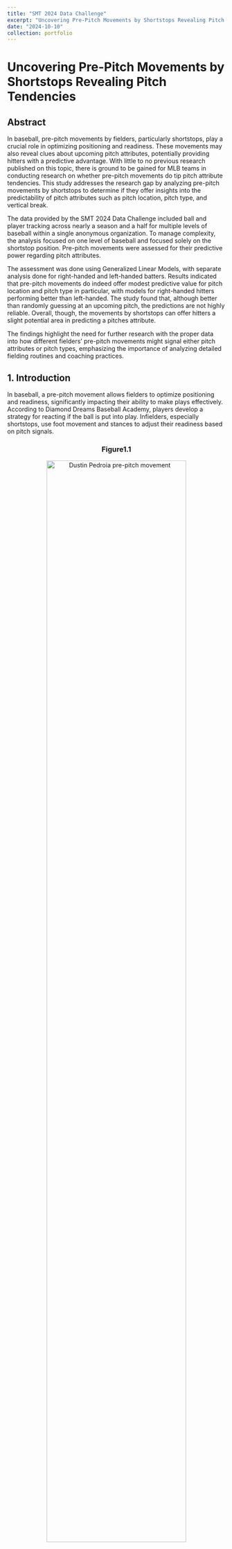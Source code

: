 ```yaml
---
title: "SMT 2024 Data Challenge"
excerpt: "Uncovering Pre-Pitch Movements by Shortstops Revealing Pitch Tendencies <br/><img src='/images/smt_data_image.png' width='925' height='500'>"
date: "2024-10-10"
collection: portfolio
---
```


# Uncovering Pre-Pitch Movements by Shortstops Revealing Pitch Tendencies

## Abstract
In baseball, pre-pitch movements by fielders, particularly shortstops, play a crucial role in optimizing positioning and readiness. These movements may also reveal clues about upcoming pitch attributes, potentially providing hitters with a predictive advantage. With little to no previous research published on this topic, there is ground to be gained for MLB teams in conducting research on whether pre-pitch movements do tip pitch attribute tendencies. This study addresses the research gap by analyzing pre-pitch movements by shortstops to determine if they offer insights into the predictability of pitch attributes such as pitch location, pitch type, and vertical break. 

The data provided by the SMT 2024 Data Challenge included ball and player tracking across nearly a season and a half for multiple levels of baseball within a single anonymous organization. To manage complexity, the analysis focused on one level of baseball and focused solely on the shortstop position. Pre-pitch movements were assessed for their predictive power regarding pitch attributes.

The assessment was done using Generalized Linear Models, with separate analysis done for right-handed and left-handed batters. Results indicated that pre-pitch movements do indeed offer modest predictive value for pitch location and pitch type in particular, with models for right-handed hitters performing better than left-handed. The study found that, although better than randomly guessing at an upcoming pitch, the predictions are not highly reliable. Overall, though, the movements by shortstops can offer hitters a slight potential area in predicting a pitches attribute.

The findings highlight the need for further research with the proper data into how different fielders’ pre-pitch movements might signal either pitch attributes or pitch types, emphasizing the importance of analyzing detailed fielding routines and coaching practices.


## 1. Introduction
In baseball, a pre-pitch movement allows fielders to optimize positioning and readiness, significantly impacting their ability to make plays effectively. According to Diamond Dreams Baseball Academy, players develop a strategy for reacting if the ball is put into play. Infielders, especially shortstops, use foot movement and stances to adjust their readiness based on pitch signals.

<div style="text-align:center;">
  <h3 style="text-align: center;">Figure1.1</h3>
  <img src="/images/dusitn_pedroia.jpg" style="width:80%;" alt="Dustin Pedroia pre-pitch movement">
  <p style="text-align:center; font-size:80%;">Dustin Pedroia with his pre-pitch hop into position. If this tennis-hop were to occur by gravitating in a certain direction
depending on the pitch, he would be slightly tipping pitches.</p>
</div>

However, there is limited research on whether these pre-pitch movements tip pitch tendencies to the batter. This leads us to the question, do pre-pitch movement tendencies by shortstops provide clues about the attributes of an upcoming pitch? Through a detailed analysis of pre pitch movements and pitch type outcomes, this research demonstrates that specific movement patterns can be associated with pitch types and locations, thus offering a predictive advantage for hitters.


## 2. Data
For this study, data was obtained from the SMT 2024 Data Challenge, encompassing approximately one and a half seasons of gameplay. The dataset was anonymized to obscure overall demographic details, ensuring that the identities of teams and players remained confidential. The dataset comprises several critical components:
   1. General Game Information: Provides details about each game, including unique identifiers for teams and players.
   2. Ball Position Tracking: Precise tracking of the ball’s position was recorded every 50 milliseconds. It features x, y, and z (height) coordinates, with x and y coordinates relative to the back point of home plate.
   3. Player Position Tracking: Player positions are recorded every 50 milliseconds. This includes x and y coordinates, allowing for detailed analysis of player movements.
   4. Game Play Events: This records key events like pitch throws and ball catches, organized chronologically. It excludes minor events such as hits or outs.
    
### 2.1 Data Processing & Analysis
This study focused on the 4A level to manage the large volume of player positioning data within R Studio’s limits, excluding data from other levels for efficient processing. Additional events were added to the play-by-play data to capture pre-pitch movements, including codes for the ball in the air during the pitch and the phase between plays.

<div style="display: flex; justify-content: center;">
  <div style="flex: 1; max-width: 60%; margin-right: 10px;">
    <h3 style="text-align: center;">Figure 2.1</h3>
    <img src="/images/figure_2_1.png" style="width: 100%; height: auto; display: block;" alt="Illustration of Shortstop 636">
    <p style="text-align: center; font-size: 80%;">This figure displays pre-pitch movement player tracking data for shortstop 636 for a single game when there were only lefty batters at the plate. The colors represent the pitch type thrown after each pre-pitch movement.</p>
  </div>
  <div style="flex: 1; max-width: 60%; margin-left: 10px;">
    <h3 style="text-align: center;">Figure 2.2</h3>
    <img src="/images/figure_2_2.png" style="width: 100%; height: auto; display: block;" alt="Illustration of Shortstop 901">
    <p style="text-align: center; font-size: 80%;">This figure displays pre-pitch movement player tracking data for shortstop 901 for a single game when there were only lefty batters at the plate. The colors represent the pitch type thrown after each pre-pitch movement.</p>
  </div>
</div>

Each shortstop exhibits unique pre-pitch movements: for example, Shortstop 636 moves straight towards home plate with minimal variation, while Shortstop 901 moves back towards the middle of the field. The study analyzes how these movements might predict pitch attributes.

To manage the data, only timestamps related to shortstops were retained. Missing values in IDs and player position tracking data were addressed to ensure the dataset's integrity. The cleaned dataset included 764,760 observations over 10,504 pitches at the 4A level.


## 3. Methodology
This study uses a quantitative research design to analyze the correlation between pre-pitch player position tracking and upcoming pitch attributes.
First, a new variable identified whether each pitch was thrown on the left or right side of the strike zone, measuring the horizontal ball position (x) at the closest point to the plate (y=0). Due to data being recorded every fifty milliseconds, some data points were missing, including instances where the ball crossed the plate. To combat this, the x location was determined at the closest point to the plate in which the ball was recorded. This was the first major attribute towards predicting a pitch.

A new variable was created to calculate pitch speed. Using J.J. Cooper's method from Baseball America, velocity was measured at 50 feet from the plate, as traditionally done in MLB until recently. Due to missing data when the ball is exactly 50 feet from the plate, speed was instead measured at data points between 55 and 45 feet, covering 99% of the pitches. Speed was calculated using the formula Distance/Time in feet per second and then converted to miles per hour (MPH) by multiplying by approximately 0.68.

Based on the speed of each pitch thrown, a binary variable was calculated to classify each pitch as either an off-speed pitch or a fastball variant. A pitch was classified as a fastball if it fell within the top 7% of each pitcher’s velocity range, ensuring that all fastball pitches had a mean speed of 91.6 mph. This is just below the MLB average of around 92 mph, providing a solid benchmark. This binary classification of pitch type is a key attribute in the analysis.

Vertical break for each pitch was calculated by determining when the pitch was in the air and gathering the ball_position_z measurements to measure the change in height. The change in heights was identified as the vertical break. Once this was calculated, the 50th percentile of the vertical break was determined. A new variable was created using percentile-based binarization to classify pitches as having a high vertical break versus a low vertical break at the 50th percentile, which is another key attribute in the analysis.

A new variable was created to label the location where each ball was hit, categorizing it as either the left side, up the middle, or the right side. Based on hit charts from FanGraphs, 15- degree angles were used to split the zones between left center field and right center field, effectively representing the three batting zones. The data was then filtered based on x and y coordinates to determine the zone for each hit.

A K-Means Clustering approach was used to predict batter handedness, categorizing batters as right-handed or left-handed while excluding switch hitters. The model used pitch location, pitch speed, and ball acquisition coordinates to predict handedness, hypothesizing that pitch location influences whether a batter hits to the left or right field. 

Generalized Linear Models (GLMs) were then developed to predict pitch attributes based on pre-pitch movements. The data was analyzed separately for right-handed and left-handed hitters, as each group was expected to yield different results. The models predicted pitch location, pitch type (fastball or off-speed), and vertical break (high or low) using pre-pitch movements. Performance was evaluated using Accuracy, Recall, Precision, and F1 Score to assess how well pre-pitch movements can predict pitch attributes and the effectiveness of each model.


## 4. Results
Each model was analyzed using 4 metrics: Accuracy, Recall, Precision and F1 Score. The combination of each metric determines whether the model was successful in predicting the outcome of pitch attributes. Recall measures the proportion of actual positive cases that are identified correctly. Precision measures the proportion of predicted positive cases that are correct. Finally, F1 Score measures the balance of precision and recall.

### 4.1 Model Performance: Left-Handed Hitters
#### 4.1.1 Pitch Location
The model predicts whether a pitch will be on the left or right side of the plate based on prepitch movements from the shortstop with a lefty batter accumulating a 55.9% success rate.

<div style="text-align:center;">
  <h3 style="text-align: center;">Figure 4.1</h3>
  <img src="/images/figure_4_1.png" style="width:80%;" alt="Figure 4.1 Heatmap">
  <p style="text-align:center; font-size:80%;">Higher values in the bottom right indicate a weaker model. The model struggles to predict any True Positives in the top right
quadrant.</p>
</div>

However, the model has an F1 score of 41%, reflecting a low Recall score. This indicates that while the model is quite precise when it predicts a fastball, it is conservative and only classifies a pitch as a fastball when it is very confident. As a result, the model misses many fastballs, suggesting that although there is a detectable trend, the pre-pitch movements do not consistently predict fastballs with high reliability.

#### 4.1.2 Pitch Type
The objective of this model is to predict pitch types—either fastball or off-speed—based on pre-pitch movements recorded from the shortstop's position when the batter is left-handed. The model achieves a prediction accuracy of 57.7%, which indicates a slight edge over random guessing and offers the hitter a competitive advantage indicating slight pitch tipping.

<div style="text-align:center;">
  <h3 style="text-align: center;">Figure 4.2</h3>
  <img src="/images/figure_4_2.png" style="width:80%;" alt="Figure 4.2 Heatmap">
  <p style="text-align:center; font-size:80%;">Higher values in the top right indicate a stronger model. The model has lots of success predicting fastballs as a result there
are many True Positives in the top right quadrant.</p>
</div>

With an F1 score of 71%, the model demonstrates a strong balance between the ability to correctly identify pitches which is due to a high recall score with a small number of false positives. The model provides valuable predictions about upcoming pitch attributes based on shortstop movements, making it a useful tool for anticipating pitch types.

#### 4.1.3 Vertical Pitch Break
The goal of this model is to predict whether a pitch will exhibit a high vertical break based on pre-pitch movements from the shortstop’s position when there is a lefty batter. The model achieves an accuracy of 51.2%, indicating a model similar to randomly guessing.

<div style="text-align:center;">
  <h3 style="text-align: center;">Figure 4.3</h3>
  <img src="/images/figure_4_3.png" style="width:80%;" alt="Figure 4.3 Heatmap">
  <p style="text-align:center; font-size:80%;">Higher values in the bottom right indicate a weaker model. The model struggles to predict a High Vertical Break. The
smallest quadrant is the True Positives in the top right.</p>
</div>

With an F1 score of 41.6%, the model shows it can predict a high vertical break with a recall of 64.8%. However, the model struggles in detecting when it should predict them due to precision. The overall lower performance of the model shows that it is difficult to predict the vertical break of an upcoming pitch based solely upon the shortstop’s pre-pitch movement.

### 4.2 Model Performance: Right-Handed Hitters
#### 4.2.1 Pitch Location
The goal of this model is to predict whether an upcoming pitch will be on the left or right side of home plate based on the shortstop’s pre-pitch movement when the batter is a right-handed hitter. With an accuracy of 55.9%, the model suggests that shortstops offer some level of hinting towards pitch location and an advantage to the hitter.

<div style="text-align:center;">
  <h3 style="text-align: center;">Figure 4.4</h3>
  <img src="/images/figure_4_4.png" style="width:80%;" alt="Figure 4.4 Heatmap">
  <p style="text-align:center; font-size:80%;">Higher values in the top right indicate a stronger model. The model has lots of success predicting fastballs and many True
Positives in the top right as a result.</p>
</div>

When the model predicts a pitch location it will be accurate 56.2% of the time according to the precision. With a recall score of 69.4% the model indicates success in identifying pitches that fall into the predicted location. The results imply that while the model may not be perfect, it provides a solid foundation for predicting pitch location.

#### 4.2.2 Pitch Type
The objective of this model was to predict pitch types—either fastball or off-speed—based on pre-pitch movements recorded from the shortstop's position when the batter is right-handed. The model achieves an accuracy of 61%, indicating pre-pitch movements from the shortstop offer meaningful insights into the pitch type.

<div style="text-align:center;">
  <h3 style="text-align: center;">Figure 4.5</h3>
  <img src="/images/figure_4_5.png" style="width:80%;" alt="Figure 4.5 Heatmap">
  <p style="text-align:center; font-size:80%;">Higher values in the top right indicate a much stronger model. The model has lots of success predicting fastballs with many
True Positives in the top right quadrant.</p>
</div>

A high recall of 92% indicates that the model is very effective correctly identifying the pitch type when it is called upon by the precision to make a prediction. The model demonstrates a strong performance identifying the pitch type to be a fastball.

#### 4.2.3 Vertical Pitch Break
The goal of this model is to predict whether the vertical break on an upcoming pitch will be high or low based upon the pre-pitch movement of the shortstop. The model demonstrates an accuracy of 52.2%, offering insight into what type of vertical break is expected based on the shortstop movement.

<div style="text-align:center;">
  <h3 style="text-align: center;">Figure 4.6</h3>
  <img src="/images/figure_4_6.png" style="width:80%;" alt="Figure 4.6 Heatmap">
  <p style="text-align:center; font-size:80%;">This heatmap demonstrates a large number of true positives in the top right quadrant. This means the model has success
predicting a Hight Vertical Break.</p>
</div>

The F1 score of 58.5% reflects a mild balance between precision and recall. Meaning when the model predicts a high vertical break, it is correct only 52.3% of the time due to precision. The high recall compared to precision indicates a large number of false positives within the predictions. In summary, the model provides a moderate prediction of vertical pitch break based on pre-pitch movements. 

Interestingly, the models generally performed better for predicting pitch attributes when the hitter is right-handed. This could be because the shortstop aligns on the same side of the field as the batter in this instance, providing a more straightforward angle for detecting and interpreting the shortstop's pre-pitch movements. This alignment likely facilitates better visibility and a more direct correlation between the shortstop's movements and the pitch attributes, enhancing the model's predictive power.








